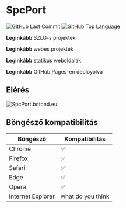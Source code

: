 # SpcPort

![GitHub Last Commit](https://img.shields.io/github/last-commit/PstasDev/SpcPort)
![GitHub Top Language](https://img.shields.io/github/languages/top/PstasDev/SpcPort)

**Leginkább** SZLG-s projektek

**Leginkább** webes projektek

**Leginkább** statikus weboldalak

**Leginkább** GitHub Pages-en deployolva

## Elérés
![SpcPort.botond.eu](https://spcport.botond.eu)


## Böngésző kompatibilitás

| Böngésző      | Kompatibilitás |
| ------------- | -------------- |
| Chrome        | ✅             |
| Firefox       | ✅             |
| Safari        | ✅             |
| Edge          | ✅             |
| Opera         | ✅             |
| Internet Explorer | what do you think         |